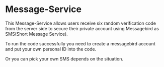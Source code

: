 # Message-Service
This Message-Service allows users receive six random verification code from the server side to secure their private account using Messagebird as SMS(Short Message Service).

To run the code successfully you need to create a messagebird account and put your own personal ID into the code.

Or you can pick your own SMS depends on the situation.
